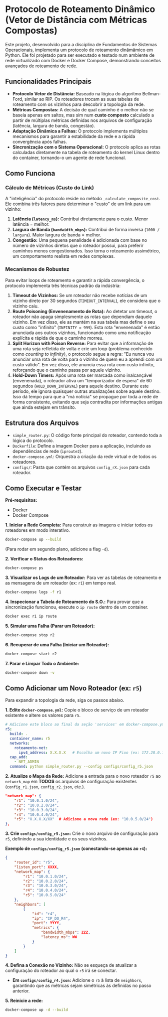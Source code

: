 # Protocolo de Roteamento Dinâmico (Vetor de Distância com Métricas Compostas)

Este projeto, desenvolvido para a disciplina de Fundamentos de Sistemas Operacionais, implementa um protocolo de roteamento dinâmâmico em Python. Ele foi projetado para ser executado e testado num ambiente de rede virtualizado com Docker e Docker Compose, demonstrando conceitos avançados de roteamento de rede.

## Funcionalidades Principais

-   **Protocolo Vetor de Distância:** Baseado na lógica do algoritmo Bellman-Ford, similar ao RIP. Os roteadores trocam as suas tabelas de roteamento com os vizinhos para descobrir a topologia da rede.
-   **Métricas Compostas:** A decisão de qual caminho é o melhor não se baseia apenas em saltos, mas sim num **custo composto** calculado a partir de múltiplas métricas definidas nos arquivos de configuração (latência, largura de banda, congestão).
-   **Adaptação Dinâmica a Falhas:** O protocolo implementa múltiplos mecanismos para garantir a estabilidade da rede e a rápida convergência após falhas.
-   **Sincronização com o Sistema Operacional:** O protocolo aplica as rotas calculadas diretamente na tabela de roteamento do kernel Linux dentro do container, tornando-o um agente de rede funcional.

## Como Funciona

### Cálculo de Métricas (Custo do Link)
A "inteligência" do protocolo reside no método `_calculate_composite_cost`. Ele combina três fatores para determinar o "custo" de um link para um vizinho:
1.  **Latência (`latency_ms`):** Contribui diretamente para o custo. Menor latência = melhor.
2.  **Largura de Banda (`bandwidth_mbps`):** Contribui de forma inversa (`1000 / largura`). Maior largura de banda = melhor.
3.  **Congestão:** Uma pequena penalidade é adicionada com base no número de vizinhos diretos que o roteador possui, para preferir caminhos menos congestionados. Isso torna o roteamento assimétrico, um comportamento realista em redes complexas.

### Mecanismos de Robustez
Para evitar loops de roteamento e garantir a rápida convergência, o protocolo implementa três técnicas padrão da indústria:

1.  **Timeout de Vizinhos:** Se um roteador não recebe notícias de um vizinho direto por 30 segundos (`TIMEOUT_INTERVAL`), ele considera que o vizinho caiu.
2.  **Route Poisoning (Envenenamento de Rota):** Ao detetar um timeout, o roteador não apaga simplesmente as rotas que dependiam daquele vizinho. Em vez disso, ele as mantém na sua tabela mas define o seu custo como "infinito" (`INFINITY = 999`). Esta rota "envenenada" é então anunciada aos outros vizinhos, funcionando como uma notificação explícita e rápida de que o caminho morreu.
3.  **Split Horizon with Poison Reverse:** Para evitar que a informação de uma rota seja refletida de volta e crie um loop (problema conhecido como *counting to infinity*), o protocolo segue a regra: "Eu nunca vou anunciar uma rota de volta para o vizinho de quem eu a aprendi com um custo válido". Em vez disso, ele anuncia essa rota com custo infinito, reforçando que o caminho passa por aquele vizinho.
4.  **Hold-Down Timers:** Após uma rota ser marcada como inalcançável (envenenada), o roteador ativa um "temporizador de espera" de 60 segundos (`HOLD_DOWN_INTERVAL`) para aquele destino. Durante este período, ele ignora quaisquer outras atualizações sobre aquele destino. Isso dá tempo para que a "má notícia" se propague por toda a rede de forma consistente, evitando que seja contradita por informações antigas que ainda estejam em trânsito.

## Estrutura dos Arquivos

-   `simple_router.py`: O código fonte principal do roteador, contendo toda a lógica do protocolo.
-   `Dockerfile`: Define a imagem Docker para a aplicação, incluindo as dependências de rede (`iproute2`).
-   `docker-compose.yml`: Orquestra a criação da rede virtual e de todos os roteadores.
-   `configs/`: Pasta que contém os arquivos `config_rX.json` para cada roteador.

## Como Executar e Testar

**Pré-requisitos:**
-   Docker
-   Docker Compose

**1. Iniciar a Rede Completa:**
Para construir as imagens e iniciar todos os roteadores em modo interativo.
```bash
docker-compose up --build
```
(Para rodar em segundo plano, adicione a flag `-d`).

**2. Verificar o Status dos Roteadores:**
```bash
docker-compose ps
```

**3. Visualizar os Logs de um Roteador:**
Para ver as tabelas de roteamento e as mensagens de um roteador (ex: `r1`) em tempo real.
```bash
docker-compose logs -f r1
```

**4. Inspecionar a Tabela de Roteamento do S.O.:**
Para provar que a sincronização funcionou, execute o `ip route` dentro de um container.
```bash
docker exec r1 ip route
```

**5. Simular uma Falha (Parar um Roteador):**
```bash
docker-compose stop r2
```

**6. Recuperar de uma Falha (Iniciar um Roteador):**
```bash
docker-compose start r2
```

**7. Parar e Limpar Todo o Ambiente:**
```bash
docker-compose down -v
```

## Como Adicionar um Novo Roteador (ex: `r5`)

Para expandir a topologia da rede, siga os passos abaixo.

**1. Edite `docker-compose.yml`:**
Copie o bloco de serviço de um roteador existente e altere os valores para `r5`.
```yaml
# Adicione este bloco ao final da seção 'services' em docker-compose.yml
r5:
  build: .
  container_name: r5
  networks:
    roteamento-net:
      ipv4_address: X.X.X.X   # Escolha um novo IP Fixo (ex: 172.28.0.105)
  cap_add:
    - NET_ADMIN
  command: python simple_router.py --config configs/config_r5.json
```

**2. Atualize o Mapa da Rede:**
Adicione a entrada para o novo roteador `r5` ao `network_map` em **TODOS** os arquivos de configuração existentes (`config_r1.json`, `config_r2.json`, etc.).
```json
"network_map": {
    "r1": "10.0.1.0/24",
    "r2": "10.0.2.0/24",
    "r3": "10.0.3.0/24",
    "r4": "10.0.4.0/24",
    "r5": "X.X.X.X/XX"  # Adicione a nova rede (ex: "10.0.5.0/24")
},
```

**3. Crie `configs/config_r5.json`:**
Crie o novo arquivo de configuração para `r5`, definindo a sua identidade e os seus vizinhos.

**Exemplo de `configs/config_r5.json` (conectando-se apenas ao `r4`):**
```json
{
    "router_id": "r5",
    "listen_port": XXXX,
    "network_map": {
        "r1": "10.0.1.0/24",
        "r2": "10.0.2.0/24",
        "r3": "10.0.3.0/24",
        "r4": "10.0.4.0/24",
        "r5": "10.0.5.0/24"
    },
    "neighbors": [
        {
            "id": "r4",
            "ip": "IP_DO_R4",
            "port": YYYY,
            "metrics": {
                "bandwidth_mbps": ZZZ,
                "latency_ms": WW
            }
        }
    ]
}
```

**4. Defina a Conexão no Vizinho:**
Não se esqueça de atualizar a configuração do roteador ao qual o `r5` irá se conectar.
* **Em `configs/config_r4.json`:** Adicione o `r5` à lista de `neighbors`, garantindo que as métricas sejam simétricas às definidas no passo anterior.

**5. Reinicie a rede:**
```bash
docker-compose up -d --build
```